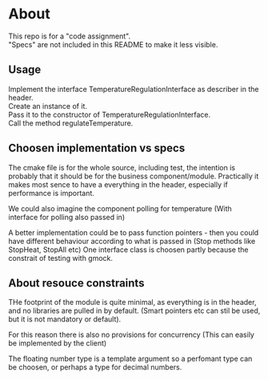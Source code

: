 # About
This repo is for a "code assignment".  
"Specs" are not included in this README to make it less visible.

## Usage
Implement the interface TemperatureRegulationInterface as describer in the header.  
Create an instance of it.  
Pass it to the constructor of TemperatureRegulationInterface.  
Call the method regulateTemperature.  

## Choosen implementation vs specs
The cmake file is for the whole source, including test, the intention is probably that it should be for the business component/module.
Practically it makes most sence to have a everything in the header, especially if performance is important.

We could also imagine the component polling for temperature (With interface for polling also passed in)

A better implementation could be to pass function pointers - then you could have different behaviour according to what is passed in
(Stop methods like StopHeat, StopAll etc) One interface class is choosen partly because the constrait of testing with gmock.

## About resouce constraints
THe footprint of the module is quite minimal, as everything is in the header, and no libraries are pulled in by default.
(Smart pointers etc can stil be used, but it is not mandatory or default).

For this reason there is also no provisions for concurrency (This can easily be implemented by the client)

The floating number type is a template argument so a perfomant type can be choosen, or perhaps a type for decimal numbers.




